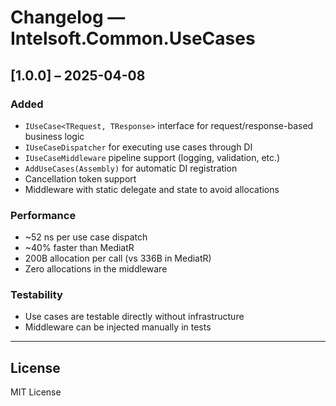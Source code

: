# Changelog — Intelsoft.Common.UseCases

## [1.0.0] – 2025-04-08

### Added

- `IUseCase<TRequest, TResponse>` interface for request/response-based business logic
- `IUseCaseDispatcher` for executing use cases through DI
- `IUseCaseMiddleware` pipeline support (logging, validation, etc.)
- `AddUseCases(Assembly)` for automatic DI registration
- Cancellation token support
- Middleware with static delegate and state to avoid allocations

### Performance

- ~52 ns per use case dispatch
- ~40% faster than MediatR
- 200B allocation per call (vs 336B in MediatR)
- Zero allocations in the middleware

### Testability

- Use cases are testable directly without infrastructure
- Middleware can be injected manually in tests

---

## License

MIT License